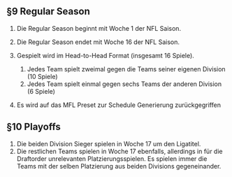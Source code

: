## §9 Regular Season

1. Die Regular Season beginnt mit Woche 1 der NFL Saison.
2. Die Regular Season endet mit Woche 16 der NFL Saison.
3. Gespielt wird im Head-to-Head Format (insgesamt 16 Spiele).

   1. Jedes Team spielt zweimal gegen die Teams seiner eigenen Division (10 Spiele)
   2. Jedes Team spielt einmal gegen sechs Teams der anderen Division (6 Spiele)

4. Es wird auf das MFL Preset zur Schedule Generierung zurückgegriffen

## §10 Playoffs

1. Die beiden Division Sieger spielen in Woche 17 um den Ligatitel.
2. Die restlichen Teams spielen in Woche 17 ebenfalls, allerdings in für die Draftorder unrelevanten Platzierungsspielen. Es spielen immer die Teams mit der selben Platzierung aus beiden Divisions gegeneinander.
